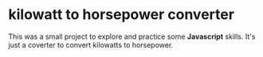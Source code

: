 # kilowatt to horsepower converter
This was a small project to explore and practice some **Javascript** skills. It's just a coverter to convert kilowatts to horsepower.
